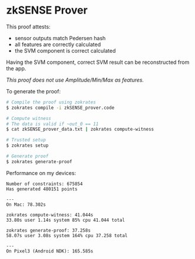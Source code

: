 # zkSENSE Prover

This proof attests:

 - sensor outputs match Pedersen hash
 - all features are correctly calculated 
 - the SVM component is correct calculated
 
Having the SVM component, correct SVM result can be reconstructed from the app. 

*This proof does not use Amplitude/Min/Max as features.*

To generate the proof:
```sh
# Compile the proof using zokrates
$ zokrates compile -i zkSENSE_prover.code

# Compute witness 
# The data is valid if ~out_0 == 11
$ cat zkSENSE_prover_data.txt | zokrates compute-witness

# Trusted setup
$ zokrates setup

# Generate proof
$ zokrates generate-proof
```

Performance on my devices:

```
Number of constraints: 675854
Has generated 480151 points

---
On Mac: 78.302s

zokrates compute-witness: 41.044s
33.80s user 1.14s system 85% cpu 41.044 total

zokrates generate-proof: 37.258s
58.07s user 3.08s system 164% cpu 37.258 total

---
On Pixel3 (Android NDK): 165.585s
```